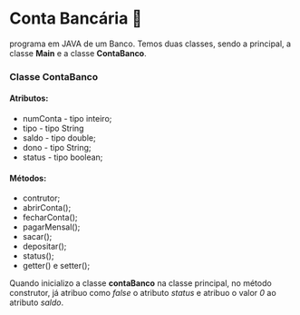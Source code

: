 #   Conta Bancária :bank:

programa em JAVA de um Banco. Temos duas classes, sendo  a principal, a classe **Main** e a classe **ContaBanco**. 

### Classe ContaBanco

#### Atributos:

- numConta - tipo  inteiro;
- tipo - tipo String
- saldo - tipo double;
- dono - tipo String;
- status - tipo boolean;

#### Métodos:



- contrutor;
- abrirConta();
- fecharConta();
- pagarMensal();
- sacar();
- depositar();
- status();
- getter() e setter();



Quando inicializo a classe **contaBanco** na classe principal, no método construtor, já atribuo como *false* o atributo *status* e atribuo o valor *0* ao atributo *saldo*.













